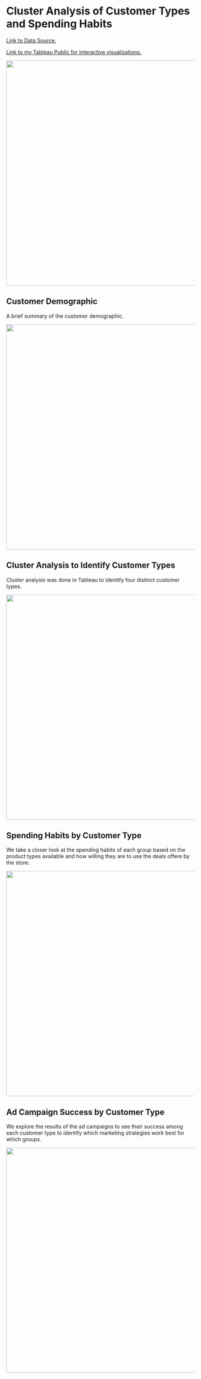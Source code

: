 # Cluster Analysis of Customer Types and Spending Habits
[Link to Data Source.](https://www.kaggle.com/imakash3011/customer-personality-analysis)

[Link to my Tableau Public for interactive visualizations.](https://public.tableau.com/views/CustomerPersonalityAnalysis_16363916330470/Story1?:language=en-US&:display_count=n&:origin=viz_share_link)

<p align="center"><img width="600" height="" src=""></p>

## Customer Demographic
A brief summary of the customer demographic. 

<p align="center"><img width="600" height="" src=""></p>

## Cluster Analysis to Identify Customer Types
Cluster analysis was done in Tableau to identify four distinct customer types.

<p align="center"><img width="600" height="" src=""></p>

## Spending Habits by Customer Type
We take a closer look at the spending habits of each group based on the product types available and how willing they are to use the deals offere by the store.

<p align="center"><img width="600" height="" src=""></p>

## Ad Campaign Success by Customer Type
We explore the results of the ad campaigns to see their success among each customer type to identify which marketing strategies work best for which groups.

<p align="center"><img width="600" height="" src=""></p>


